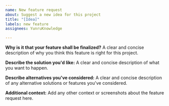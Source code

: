 ```yaml
---
name: New feature request
about: Suggest a new idea for this project
title: "[Idea]"
labels: new feature
assignees: YunruKnowledge

---
```


**Why is it that your feature shall be finalized?**
A clear and concise description of why you think this feature is right for this project.

**Describe the solution you'd like:**
A clear and concise description of what you want to happen.

**Describe alternatives you've considered:**
A clear and concise description of any alternative solutions or features you've considered.

**Additional context:**
Add any other context or screenshots about the feature request here.
